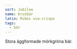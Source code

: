 ```yaml
---
sort: Jubilee
name: Krusbär
latin: Ribes uva-crispa
tags:
  - bär
---
```


Stora äggformade mörkgröna bär.
